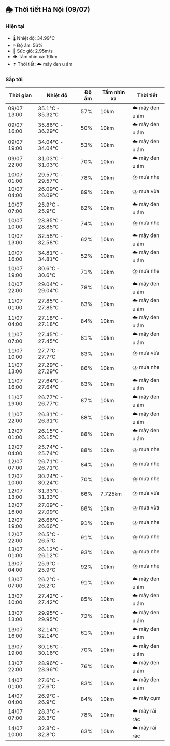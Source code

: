 ## 🌦️ Thời tiết Hà Nội (09/07)

### Hiện tại

- 🌡️ Nhiệt độ: 34.99℃
- 💦 Độ ẩm: 56%
- 💨 Sức gió: 2.95m/s
- 👁️ Tầm nhìn xa: 10km
- ☂️ Thời tiết: ☁️ mây đen u ám

### Sắp tới

| Thời gian | Nhiệt độ | Độ ẩm | Tầm nhìn xa | Thời tiết |
| --- | --- | --- | --- | --- |
| 09/07 13:00 | 35.1℃ - 35.32℃ | 57% | 10km | ☁️ mây đen u ám |
| 09/07 16:00 | 35.86℃ - 36.29℃ | 50% | 10km | ☁️ mây đen u ám |
| 09/07 19:00 | 34.04℃ - 34.04℃ | 53% | 10km | ☁️ mây đen u ám |
| 09/07 22:00 | 31.03℃ - 31.03℃ | 70% | 10km | ☁️ mây đen u ám |
| 10/07 01:00 | 29.57℃ - 29.57℃ | 78% | 10km | ⛈️ mưa nhẹ |
| 10/07 04:00 | 26.09℃ - 26.09℃ | 89% | 10km | ⛈️ mưa vừa |
| 10/07 07:00 | 25.9℃ - 25.9℃ | 82% | 10km | ☁️ mây đen u ám |
| 10/07 10:00 | 28.85℃ - 28.85℃ | 74% | 10km | ⛈️ mưa nhẹ |
| 10/07 13:00 | 32.58℃ - 32.58℃ | 62% | 10km | ☁️ mây đen u ám |
| 10/07 16:00 | 34.81℃ - 34.81℃ | 52% | 10km | ☁️ mây đen u ám |
| 10/07 19:00 | 30.6℃ - 30.6℃ | 71% | 10km | ⛈️ mưa nhẹ |
| 10/07 22:00 | 29.04℃ - 29.04℃ | 78% | 10km | ☁️ mây đen u ám |
| 11/07 01:00 | 27.85℃ - 27.85℃ | 83% | 10km | ☁️ mây đen u ám |
| 11/07 04:00 | 27.18℃ - 27.18℃ | 84% | 10km | ☁️ mây đen u ám |
| 11/07 07:00 | 27.45℃ - 27.45℃ | 81% | 10km | ☁️ mây đen u ám |
| 11/07 10:00 | 27.7℃ - 27.7℃ | 83% | 10km | ⛈️ mưa vừa |
| 11/07 13:00 | 27.29℃ - 27.29℃ | 86% | 10km | ⛈️ mưa nhẹ |
| 11/07 16:00 | 27.64℃ - 27.64℃ | 83% | 10km | ☁️ mây đen u ám |
| 11/07 19:00 | 26.77℃ - 26.77℃ | 87% | 10km | ☁️ mây đen u ám |
| 11/07 22:00 | 26.31℃ - 26.31℃ | 88% | 10km | ☁️ mây đen u ám |
| 12/07 01:00 | 26.15℃ - 26.15℃ | 88% | 10km | ☁️ mây đen u ám |
| 12/07 04:00 | 25.74℃ - 25.74℃ | 88% | 10km | ⛈️ mưa nhẹ |
| 12/07 07:00 | 26.71℃ - 26.71℃ | 84% | 10km | ⛈️ mưa nhẹ |
| 12/07 10:00 | 30.24℃ - 30.24℃ | 70% | 10km | ⛈️ mưa nhẹ |
| 12/07 13:00 | 31.33℃ - 31.33℃ | 66% | 7.725km | ⛈️ mưa vừa |
| 12/07 16:00 | 27.09℃ - 27.09℃ | 88% | 10km | ⛈️ mưa vừa |
| 12/07 19:00 | 26.66℃ - 26.66℃ | 91% | 10km | ⛈️ mưa nhẹ |
| 12/07 22:00 | 26.5℃ - 26.5℃ | 91% | 10km | ⛈️ mưa nhẹ |
| 13/07 01:00 | 26.12℃ - 26.12℃ | 93% | 10km | ⛈️ mưa nhẹ |
| 13/07 04:00 | 25.9℃ - 25.9℃ | 92% | 10km | ⛈️ mưa nhẹ |
| 13/07 07:00 | 26.2℃ - 26.2℃ | 91% | 10km | ☁️ mây đen u ám |
| 13/07 10:00 | 27.42℃ - 27.42℃ | 85% | 10km | ☁️ mây đen u ám |
| 13/07 13:00 | 29.95℃ - 29.95℃ | 72% | 10km | ☁️ mây đen u ám |
| 13/07 16:00 | 32.14℃ - 32.14℃ | 61% | 10km | ☁️ mây đen u ám |
| 13/07 19:00 | 30.16℃ - 30.16℃ | 70% | 10km | ☁️ mây đen u ám |
| 13/07 22:00 | 28.96℃ - 28.96℃ | 76% | 10km | ☁️ mây đen u ám |
| 14/07 01:00 | 27.6℃ - 27.6℃ | 83% | 10km | ☁️ mây đen u ám |
| 14/07 04:00 | 26.9℃ - 26.9℃ | 84% | 10km | ☁️ mây cụm |
| 14/07 07:00 | 28.3℃ - 28.3℃ | 78% | 10km | ☁️ mây rải rác |
| 14/07 10:00 | 32.8℃ - 32.8℃ | 63% | 10km | ☁️ mây rải rác |
